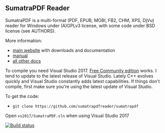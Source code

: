 ## SumatraPDF Reader

SumatraPDF is a multi-format (PDF, EPUB, MOBI, FB2, CHM, XPS, DjVu) reader
for Windows under (A)GPLv3 license, with some code under BSD license (see
AUTHORS).

More information:
* [main website](http://www.sumatrapdfreader.org) with downloads and documentation
* [manual](https://www.sumatrapdfreader.org/manual.html)
* [all other docs](https://www.sumatrapdfreader.org/docs/SumatraPDF-documentation-fed36a5624d443fe9f7be0e410ecd715.html)

To compile you need Visual Studio 2017. [Free Community edition](https://www.visualstudio.com/vs/community/) works.
I tend to update to the latest release of Visual Studio. Lately C++ evolves quickly
and Visual Studio constantly adds latest capabilities. If things don't compile,
first make sure you're using the latest update of Visual Studio.

To get the code:
* `git clone https://github.com/sumatrapdfreader/sumatrapdf`

Open `vs2017/SumatraPDF.sln` when using Visual Studio 2017

[![Build status](https://ci.appveyor.com/api/projects/status/tesjtgmpy26uf8p7?svg=true)](https://ci.appveyor.com/project/kjk/sumatrapdf)
